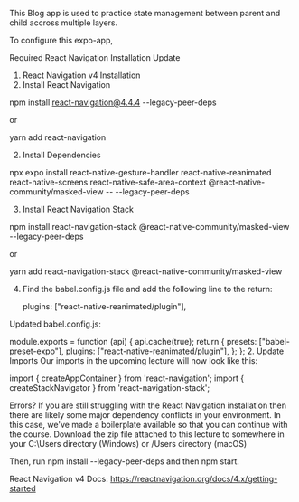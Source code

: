This Blog app is used to practice state management between parent and child accross multiple layers. 

To configure this expo-app, 

Required React Navigation Installation Update
1. React Navigation v4 Installation
1. Install React Navigation

npm install react-navigation@4.4.4 --legacy-peer-deps

or

yarn add react-navigation

2. Install Dependencies

npx expo install react-native-gesture-handler react-native-reanimated react-native-screens react-native-safe-area-context @react-native-community/masked-view -- --legacy-peer-deps

3. Install React Navigation Stack

npm install react-navigation-stack @react-native-community/masked-view --legacy-peer-deps

or

yarn add react-navigation-stack @react-native-community/masked-view

4. Find the babel.config.js file and add the following line to the return:

    plugins: ["react-native-reanimated/plugin"],

Updated babel.config.js:

module.exports = function (api) {
  api.cache(true);
  return {
    presets: ["babel-preset-expo"],
    plugins: ["react-native-reanimated/plugin"],
  };
};
2. Update Imports
Our imports in the upcoming lecture will now look like this:

import { createAppContainer } from 'react-navigation';
import { createStackNavigator } from 'react-navigation-stack';
 
Errors?
If you are still struggling with the React Navigation installation then there are likely some major dependency conflicts in your environment. In this case, we've made a boilerplate available so that you can continue with the course. Download the zip file attached to this lecture to somewhere in your C:\Users directory (Windows) or /Users directory (macOS)

Then, run npm install --legacy-peer-deps and then npm start.

React Navigation v4 Docs:
https://reactnavigation.org/docs/4.x/getting-started